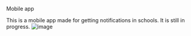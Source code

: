 Mobile app

This is a mobile app made for getting notifications in schools.
It is still in progress.
![image](https://github.com/UltraHardCorn25/VatrenaBaza2/assets/108307199/143a737b-0535-4eed-b462-c3fef893e0c9)
